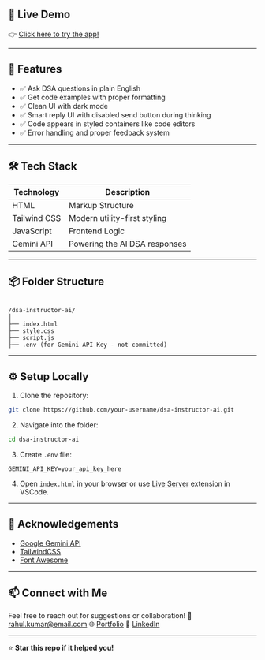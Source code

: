 
## 🚀 Live Demo

👉 [Click here to try the app!](https://dsa-instructor-ai.netlify.app/)

---

## 🧩 Features

- ✅ Ask DSA questions in plain English
- ✅ Get code examples with proper formatting
- ✅ Clean UI with dark mode
- ✅ Smart reply UI with disabled send button during thinking
- ✅ Code appears in styled containers like code editors
- ✅ Error handling and proper feedback system

---

## 🛠️ Tech Stack

| Technology     | Description                      |
|----------------|----------------------------------|
| HTML           | Markup Structure                 |
| Tailwind CSS   | Modern utility-first styling     |
| JavaScript     | Frontend Logic                   |
| Gemini API     | Powering the AI DSA responses    |

---

## 📦 Folder Structure

```

/dsa-instructor-ai/
│
├── index.html
├── style.css
├── script.js
├── .env (for Gemini API Key - not committed)

````

---

## ⚙️ Setup Locally

1. Clone the repository:

```bash
git clone https://github.com/your-username/dsa-instructor-ai.git
````

2. Navigate into the folder:

```bash
cd dsa-instructor-ai
```

3. Create `.env` file:

```
GEMINI_API_KEY=your_api_key_here
```

4. Open `index.html` in your browser or use [Live Server](https://marketplace.visualstudio.com/items?itemName=ritwickdey.LiveServer) extension in VSCode.

---



## 🙌 Acknowledgements

* [Google Gemini API](https://ai.google.dev/)
* [TailwindCSS](https://tailwindcss.com/)
* [Font Awesome](https://fontawesome.com/)

---

## 📫 Connect with Me

Feel free to reach out for suggestions or collaboration!
📧 [rahul.kumar@email.com](mailto:rahulsharma096115@gmail.com)
🌐 [Portfolio](https://rahulsharmadev.netlify.app)
💼 [LinkedIn](https://linkedin.com/in/yourhandle)

---

⭐ **Star this repo if it helped you!**

